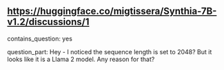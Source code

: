 ## https://huggingface.co/migtissera/Synthia-7B-v1.2/discussions/1

contains_question: yes

question_part: Hey - I noticed the sequence length is set to 2048? But it looks like it is a Llama 2 model.  Any reason for that?